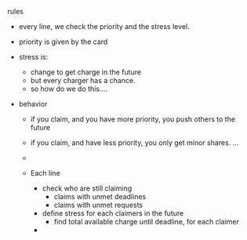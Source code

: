 rules


- every line, we check the priority and the stress level. 
- priority is given by the card
- stress is:
	- change to get charge in the future
	- but every charger has a chance.
	- so how do we do this....

- behavior
	- if you claim, and you have more priority, you push others to the future
	- if you claim, and have less priority, you only get minor shares.
	...

	- 

	- Each line
		- check who are still claiming
			- claims with unmet deadlines
			- claims with unmet requests
		- define stress for each claimers in the future
			- find total available charge until deadline, for each claimer
		- 